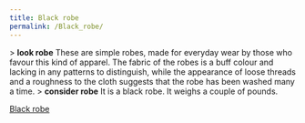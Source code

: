 ```yaml
---
title: Black robe
permalink: /Black_robe/
---
```


\> **look robe**
These are simple robes, made for everyday wear by those who favour this
kind of
apparel. The fabric of the robes is a buff colour and lacking in any
patterns
to distinguish, while the appearance of loose threads and a roughness to
the
cloth suggests that the robe has been washed many a time.
\> **consider robe**
It is a black robe.
It weighs a couple of pounds.

[Black robe](Category:_Cloth_equipment "wikilink")